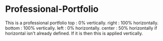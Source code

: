 # Professional-Portfolio
This is a professional portfolio
top : 0% vertically.
right : 100% horizontally.
bottom : 100% vertically.
left : 0% horizontally.
center : 50% horizontally if horizontal isn't already defined. If it is then this is applied vertically.
